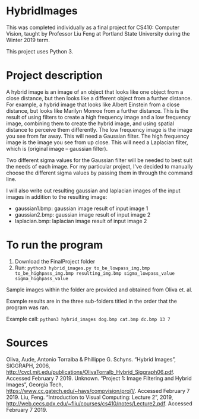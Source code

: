 # HybridImages

This was completed individually as a final project for CS410: Computer Vision, taught by Professor Liu Feng at Portland State University during the Winter 2019 term.

This project uses Python 3.

# Project description

A hybrid image is an image of an object that looks like one object from a close distance,
but then looks like a different object from a further distance. For example, a hybrid image
that looks like Albert Einstein from a close distance, but looks like Marilyn Monroe from a
further distance. This is the result of using filters to create a high frequency image and a
low frequency image, combining them to create the hybrid image, and using spatial distance to
perceive them differently. The low frequency image is the image you see from far away.
This will need a Gaussian filter. The high frequency image is the image you see from up close.
This will need a Laplacian filter, which is (original image – gaussian filter).

Two different sigma values for the Gaussian filter will be needed to best suit the needs of each
image. For my particular project, I've decided to manually choose the different sigma values by
passing them in through the command line.

I will also write out resulting gaussian and laplacian images of the input images in addition to
the resulting image:
- gaussian1.bmp: gaussian image result of input image 1
- gaussian2.bmp: gaussian image result of input image 2
- laplacian.bmp: laplacian image result of input image 2

# To run the program

1. Download the FinalProject folder
2. Run: ```python3 hybrid_images.py to_be_lowpass_img.bmp to_be_highpass_img.bmp resulting_img.bmp sigma_lowpass_value sigma_highpass_value```

Sample images within the folder are provided and obtained from Oliva et. al.

Example results are in the three sub-folders titled in the order that the program was ran.

Example call: ```python3 hybrid_images dog.bmp cat.bmp dc.bmp 13 7```

# Sources

Oliva, Aude, Antonio Torralba & Phillippe G. Schyns. “Hybrid Images”, SIGGRAPH, 2006,
    http://cvcl.mit.edu/publications/OlivaTorralb_Hybrid_Siggraph06.pdf. Accessed February 7 2019.
Unknown. “Project 1: Image Filtering and Hybrid Images”, Georgia Tech,
    https://www.cc.gatech.edu/~hays/compvision/proj1/. Accessed February 7 2019.
Liu, Feng. “Introduction to Visual Computing: Lecture 2”, 2019,
    http://web.cecs.pdx.edu/~fliu/courses/cs410/notes/Lecture2.pdf. Accessed February 7 2019.
